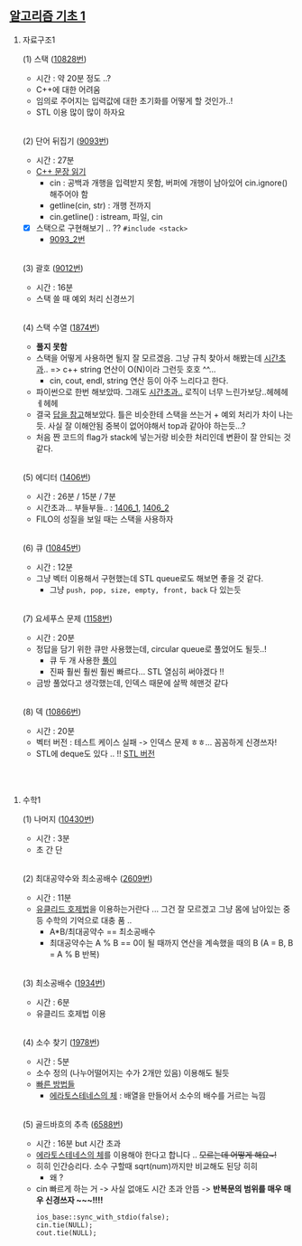 ## [알고리즘 기초 1](https://code.plus/course/41)

1. 자료구조1

    (1) 스택 ([10828번](https://github.com/22000546/ProblemSolving/blob/main/problems/prob1/10828.cpp))
    - 시간 : 약 20분 정도 ..?
    - C++에 대한 어려움
    - 임의로 주어지는 입력값에 대한 초기화를 어떻게 할 것인가..!
    - STL 이용 많이 많이 하자요

    <br>

    (2) 단어 뒤집기 ([9093번](https://github.com/22000546/ProblemSolving/blob/main/problems/prob1/9093.cpp))
    - 시간 : 27분
    - [C++ 문장 읽기](https://jhnyang.tistory.com/107)
        - cin : 공백과 개행을 입력받지 못함, 버퍼에 개행이 남아있어 cin.ignore() 해주어야 함
        - getline(cin, str) : 개행 전까지 
        - cin.getline() : istream, 파일, cin
    
    - [x] 스택으로 구현해보기 .. ?? ```#include <stack>``` 
        - [9093_2번](https://github.com/22000546/ProblemSolving/blob/main/problems/prob1/9093_2.cpp)


    <br>

    (3) 괄호 ([9012번](https://github.com/22000546/ProblemSolving/blob/main/problems/prob1/9012.cpp))
    - 시간 : 16분
    - 스택 쓸 때 예외 처리 신경쓰기

    <br>

    (4) 스택 수열 ([1874번](https://github.com/22000546/ProblemSolving/blob/main/problems/prob1/1874_3.cpp))
    - **풀지 못함**
    - 스택을 어떻게 사용하면 될지 잘 모르겠음. 그냥 규칙 찾아서 해봤는데 [시간초과](https://github.com/22000546/ProblemSolving/blob/main/problems/prob1/1874.cpp)..
    => c++ string 연산이 O(N)이라 그런듯 호호 ^^...
        - cin, cout, endl, string 연산 등이 아주 느리다고 한다.
    - 파이썬으로 한번 해보았따. 그래도 [시간초과..](https://github.com/22000546/ProblemSolving/blob/main/problems/prob1/1874_2.py) 로직이 너무 느린가보당..헤헤헤ㅔ헤헤
    - 결국 [답을 참고](https://guiyum.tistory.com/3)해보았다. 틀은 비슷한테 스택을 쓰는거 + 예외 처리가 차이 나는듯. 사실 잘 이해안됨 중복이 없어야해서 top과 같아야 하는듯...?
    - 처음 짠 코드의 flag가 stack에 넣는거랑 비슷한 처리인데 변환이 잘 안되는 것 같다.

    <br>

    (5) 에디터 ([1406번](https://github.com/22000546/ProblemSolving/blob/main/problems/prob1/1406_3.cpp))
    - 시간 : 26분 / 15분 / 7분
    - 시간초과... 부들부들.. : [1406_1](https://github.com/22000546/ProblemSolving/blob/main/problems/prob1/1406.cpp), [1406_2](https://github.com/22000546/ProblemSolving/blob/main/problems/prob1/1406_2.cpp)
    - FILO의 성질을 보일 때는 스택을 사용하자

    <br>

    (6) 큐 ([10845번](https://github.com/22000546/ProblemSolving/blob/main/problems/prob1/10845.cpp))
    - 시간 : 12분
    - 그냥 벡터 이용해서 구현했는데 STL queue로도 해보면 좋을 것 같다. 
        - 그냥 ```push, pop, size, empty, front, back``` 다 있는듯

    <br>

    (7) 요세푸스 문제 ([1158번](https://github.com/22000546/ProblemSolving/blob/main/problems/prob1/1158.cpp))
    - 시간 : 20분
    - 정답을 담기 위한 큐만 사용했는데, circular queue로 풀었어도 될듯..!
        - 큐 두 개 사용한 [풀이](https://github.com/22000546/ProblemSolving/blob/main/problems/prob1/1158_2.cpp)
        - 진짜 훨씬 훨씬 훨씬 빠르다... STL 열심히 써야겠다 !!
    - 금방 풀었다고 생각했는데, 인덱스 때문에 살짝 헤맨것 같다

    <br>

    (8) 덱 ([10866번](https://github.com/22000546/ProblemSolving/blob/main/problems/prob1/10866.cpp))
    - 시간 : 20분
    - 벡터 버전 : 테스트 케이스 실패 -> 인덱스 문제 ㅎㅎ... 꼼꼼하게 신경쓰자!
    - STL에 deque도 있다 .. !!  [STL 버전](https://github.com/22000546/ProblemSolving/blob/main/problems/prob1/10866_2.cpp)

<br>
<br>

1. 수학1

    (1) 나머지 ([10430번](https://github.com/22000546/ProblemSolving/blob/main/problems/prob1/10430.cpp))
    - 시간 : 3분
    - 초 간 단

    <br>

    (2) 최대공약수와 최소공배수 ([2609번](https://github.com/22000546/ProblemSolving/blob/main/problems/prob1/2609.cpp))
    - 시간 : 11분
    - [유클리드 호제법](https://sectumsempra.tistory.com/77)을 이용하는거란다 ... 그건 잘 모르겠고 그냥 몸에 남아있는 중등 수학의 기억으로 대충 품 ..
        - A*B/최대공약수 == 최소공배수
        - 최대공약수는 A % B == 0이 될 때까지 연산을 계속했을 때의 B (A = B, B = A % B 반복)

    <br>

    (3) 최소공배수 ([1934번](https://github.com/22000546/ProblemSolving/blob/main/problems/prob1/1934.cpp))
    - 시간 : 6분
    - 유클리드 호제법 이용

    <br> 
    
    (4) 소수 찾기 ([1978번](https://github.com/22000546/ProblemSolving/blob/main/problems/prob1/1978.cpp))
    - 시간 : 5분
    - 소수 정의 (나누어떨어지는 수가 2개만 있음) 이용해도 될듯
    - [빠른 방법들](https://nanyoungkim.tistory.com/32)
        - [에라토스테네스의 체](https://velog.io/@max9106/Algorithm-%EC%97%90%EB%9D%BC%ED%86%A0%EC%8A%A4%ED%85%8C%EB%84%A4%EC%8A%A4%EC%9D%98-%EC%B2%B4)
        : 배열을 만들어서 소수의 배수를 거르는 늑낌

    <br>

    (5) 골드바흐의 추측 ([6588번](https://github.com/22000546/ProblemSolving/blob/main/problems/prob1/6588.cpp))
    - 시간 : 16분 but 시간 초과
    - [에라토스테네스의 체](https://korean-otter.tistory.com/entry/6588-%EB%B0%B1%EC%A4%80-%EA%B3%A8%EB%93%9C%EB%B0%94%ED%9D%90%EC%9D%98-%EC%B6%94%EC%B8%A1-C)를 이용해야 한다고 합니다 .. ~~모르는데 어떻게 해요~!~~
    - 히히 인간승리다. 소수 구할때 sqrt(num)까지만 비교해도 된당 히히
        - 왜 ?
    - cin 빠르게 하는 거 -> 사실 없애도 시간 초과 안뜸 -> **반복문의 범위를 매우 매우 신경쓰자 ~~~!!!!**
        ``` 
        ios_base::sync_with_stdio(false);
        cin.tie(NULL);
        cout.tie(NULL); 
        ```
